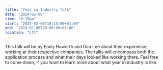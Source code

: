 ```yaml
---
title: "Year in Industry Talk"
date: "2024-02-06"
time: "6:15pm"
start: "2024-02-06T18:15:00+01:00"
end: "2024-02-06T20:00:00+01:00"
location: "LT1"
---
```


This talk will be by Emily Haworth and Dan Lee about their experience working at their respective companies. The talks will encompass both the application process and what their days looked like working there. Feel free to come down, if you want to learn more about what year in industry is like.
